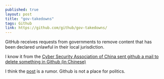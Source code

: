 ```yaml
---
published: true
layout: post
title: "gov-takedowns"
tags: Github
link: https://github.com/github/gov-takedowns/
---
```


GitHub receives requests from governments to remove content that has been declared unlawful in their local jurisdiction.

I know it from the [Cyber Security Association of China sent github a mail to delete something in Github (in Chinese)](http://www.solidot.org/story?sid=48685)

I think the [post](https://github.com/programthink/zhao/issues/38) is a rumor. Github is not a place for politics.
